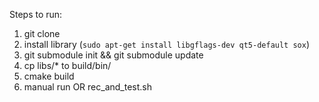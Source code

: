 Steps to run:
1. git clone
2. install library (`sudo apt-get install libgflags-dev qt5-default sox`)
3. git submodule init && git submodule update
4. cp libs/* to build/bin/
5. cmake build 
6. manual run OR rec_and_test.sh
